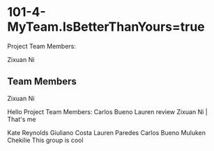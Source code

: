 # 101-4-MyTeam.IsBetterThanYours=true

Project Team Members:

Zixuan Ni

## Team Members
Zixuan Ni



Hello
Project Team Members:
Carlos Bueno
Lauren review
Zixuan Ni | That's me

Kate Reynolds
Giuliano Costa
Lauren Paredes
Carlos Bueno
Muluken Chekilie
This group is cool
